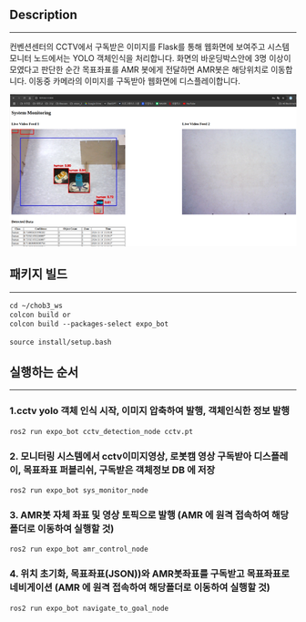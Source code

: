 ## Description
-----------------------------

컨벤션센터의 CCTV에서 구독받은 이미지를 Flask를 통해 웹화면에 보여주고 시스템 모니터 노드에서는 YOLO 객체인식을 처리합니다. 화면의 바운딩박스안에 3명 이상이 모였다고 판단한 순간 목표좌표를 AMR 봇에게 전달하면 AMR봇은 해당위치로 이동합니다. 이동중 카메라의 이미지를 구독받아 웹화면에 디스플레이합니다.


<p align="center">
  <img src="/expobot_demo.png" alt="expobot_demo" width="1000">
</p>


## 패키지 빌드
--------------------------------------------------------------------

```console
cd ~/chob3_ws
colcon build or
colcon build --packages-select expo_bot

source install/setup.bash
```
## 실행하는 순서
--------------------------------------------------------------------

### 1.cctv yolo 객체 인식 시작, 이미지 압축하여 발행, 객체인식한 정보 발행

```console
ros2 run expo_bot cctv_detection_node cctv.pt 
```

### 2. 모니터링 시스템에서 cctv이미지영상, 로봇캠 영상 구독받아 디스플레이, 목표좌표 퍼블리쉬, 구독받은 객체정보 DB 에 저장

```console
ros2 run expo_bot sys_monitor_node  
```

### 3. AMR봇 자체 좌표 및 영상 토픽으로 발행 (AMR 에 원격 접속하여 해당폴더로 이동하여 실행할 것)

```console
ros2 run expo_bot amr_control_node 
```

### 4. 위치 초기화, 목표좌표(JSON))와 AMR봇좌표를 구독받고  목표좌표로 네비게이션 (AMR 에 원격 접속하여 해당폴더로 이동하여 실행할 것)

```console
ros2 run expo_bot navigate_to_goal_node 
```
